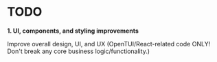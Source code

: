 # TODO

**1. UI, components, and styling improvements**

Improve overall design, UI, and UX (OpenTUI/React-related code ONLY! Don't break any core business logic/functionality.)
